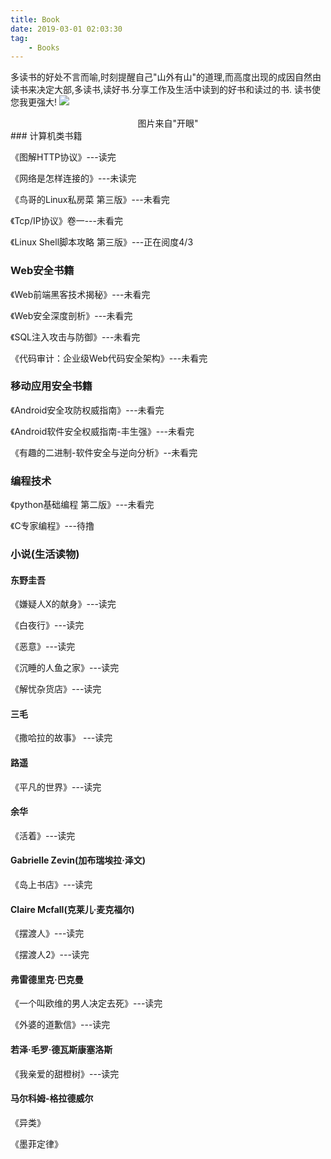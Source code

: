 ```yaml
---
title: Book
date: 2019-03-01 02:03:30
tag:
	- Books
---
```


多读书的好处不言而喻,时刻提醒自己"山外有山"的道理,而高度出现的成因自然由读书来决定大部,多读书,读好书.分享工作及生活中读到的好书和读过的书.
读书使您我更强大!
![](/images/Book/book.jpeg)

<center>图片来自"开眼"</center>
### 计算机类书籍

《图解HTTP协议》---读完

《网络是怎样连接的》---未读完

《鸟哥的Linux私房菜 第三版》---未看完

《Tcp/IP协议》卷一---未看完

《Linux Shell脚本攻略 第三版》---正在阅度4/3

### Web安全书籍

《Web前端黑客技术揭秘》---未看完

《Web安全深度剖析》---未看完

《SQL注入攻击与防御》---未看完

《代码审计：企业级Web代码安全架构》---未看完

### 移动应用安全书籍

《Android安全攻防权威指南》---未看完

《Android软件安全权威指南-丰生强》---未看完

《有趣的二进制-软件安全与逆向分析》--未看完


### 编程技术

《python基础编程 第二版》---未看完

《C专家编程》---待撸

### 小说(生活读物)
#### 东野圭吾
《嫌疑人X的献身》---读完

《白夜行》---读完

《恶意》---读完

《沉睡的人鱼之家》---读完

《解忧杂货店》---读完

#### 三毛

《撒哈拉的故事》 ---读完

#### 路遥

《平凡的世界》---读完

#### 余华

《活着》---读完

#### Gabrielle Zevin(加布瑞埃拉·泽文)

《岛上书店》---读完

#### Claire Mcfall(克莱儿·麦克福尔)

《摆渡人》---读完

《摆渡人2》---读完

#### 弗雷德里克·巴克曼

《一个叫欧维的男人决定去死》---读完

《外婆的道歉信》---读完

#### 若泽·毛罗·德瓦斯康塞洛斯

《我亲爱的甜橙树》---读完

#### 马尔科姆-格拉德威尔

《异类》

《墨菲定律》
